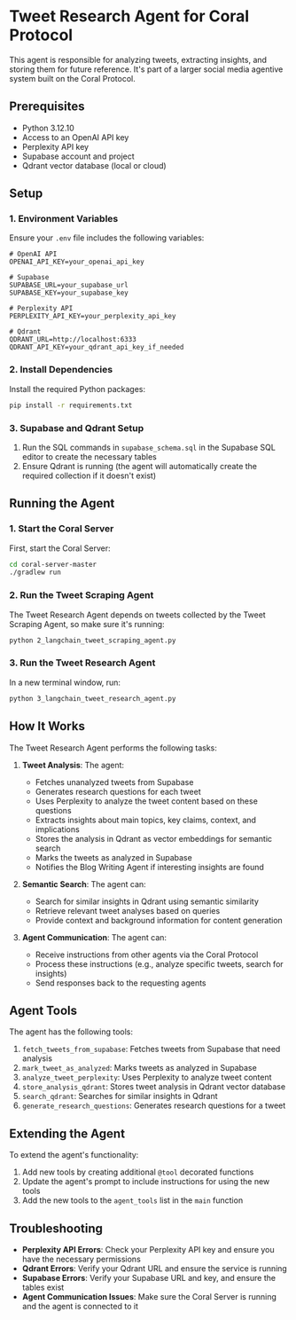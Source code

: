 # Tweet Research Agent for Coral Protocol

This agent is responsible for analyzing tweets, extracting insights, and storing them for future reference. It's part of a larger social media agentive system built on the Coral Protocol.

## Prerequisites

- Python 3.12.10
- Access to an OpenAI API key
- Perplexity API key
- Supabase account and project
- Qdrant vector database (local or cloud)

## Setup

### 1. Environment Variables

Ensure your `.env` file includes the following variables:

```
# OpenAI API
OPENAI_API_KEY=your_openai_api_key

# Supabase
SUPABASE_URL=your_supabase_url
SUPABASE_KEY=your_supabase_key

# Perplexity API
PERPLEXITY_API_KEY=your_perplexity_api_key

# Qdrant
QDRANT_URL=http://localhost:6333
QDRANT_API_KEY=your_qdrant_api_key_if_needed
```

### 2. Install Dependencies

Install the required Python packages:

```bash
pip install -r requirements.txt
```

### 3. Supabase and Qdrant Setup

1. Run the SQL commands in `supabase_schema.sql` in the Supabase SQL editor to create the necessary tables
2. Ensure Qdrant is running (the agent will automatically create the required collection if it doesn't exist)

## Running the Agent

### 1. Start the Coral Server

First, start the Coral Server:

```bash
cd coral-server-master
./gradlew run
```

### 2. Run the Tweet Scraping Agent

The Tweet Research Agent depends on tweets collected by the Tweet Scraping Agent, so make sure it's running:

```bash
python 2_langchain_tweet_scraping_agent.py
```

### 3. Run the Tweet Research Agent

In a new terminal window, run:

```bash
python 3_langchain_tweet_research_agent.py
```

## How It Works

The Tweet Research Agent performs the following tasks:

1. **Tweet Analysis**: The agent:
   - Fetches unanalyzed tweets from Supabase
   - Generates research questions for each tweet
   - Uses Perplexity to analyze the tweet content based on these questions
   - Extracts insights about main topics, key claims, context, and implications
   - Stores the analysis in Qdrant as vector embeddings for semantic search
   - Marks the tweets as analyzed in Supabase
   - Notifies the Blog Writing Agent if interesting insights are found

2. **Semantic Search**: The agent can:
   - Search for similar insights in Qdrant using semantic similarity
   - Retrieve relevant tweet analyses based on queries
   - Provide context and background information for content generation

3. **Agent Communication**: The agent can:
   - Receive instructions from other agents via the Coral Protocol
   - Process these instructions (e.g., analyze specific tweets, search for insights)
   - Send responses back to the requesting agents

## Agent Tools

The agent has the following tools:

1. `fetch_tweets_from_supabase`: Fetches tweets from Supabase that need analysis
2. `mark_tweet_as_analyzed`: Marks tweets as analyzed in Supabase
3. `analyze_tweet_perplexity`: Uses Perplexity to analyze tweet content
4. `store_analysis_qdrant`: Stores tweet analysis in Qdrant vector database
5. `search_qdrant`: Searches for similar insights in Qdrant
6. `generate_research_questions`: Generates research questions for a tweet

## Extending the Agent

To extend the agent's functionality:

1. Add new tools by creating additional `@tool` decorated functions
2. Update the agent's prompt to include instructions for using the new tools
3. Add the new tools to the `agent_tools` list in the `main` function

## Troubleshooting

- **Perplexity API Errors**: Check your Perplexity API key and ensure you have the necessary permissions
- **Qdrant Errors**: Verify your Qdrant URL and ensure the service is running
- **Supabase Errors**: Verify your Supabase URL and key, and ensure the tables exist
- **Agent Communication Issues**: Make sure the Coral Server is running and the agent is connected to it
